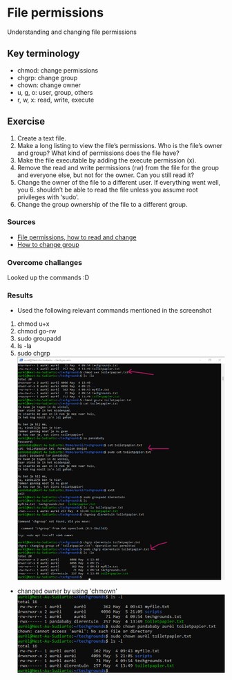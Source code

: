 # File permissions
Understanding and changing file permissions

## Key terminology
- chmod: change permissions
- chgrp: change group
- chown: change owner
- u, g, o: user, group, others
- r, w, x: read, write, execute

## Exercise
1. Create a text file.
2. Make a long listing to view the file’s permissions. Who is the file’s owner and group? What kind of permissions does the file have?
3. Make the file executable by adding the execute permission (x).
4. Remove the read and write permissions (rw) from the file for the group and everyone else, but not for the owner. Can you still read it?
5. Change the owner of the file to a different user. If everything went well, you 6. shouldn’t be able to read the file unless you assume root privileges with ‘sudo’.
7. Change the group ownership of the file to a different group.

### Sources
- [File permissions, how to read and change](https://kb.iu.edu/d/abdb#:~:text=To%20view%20the%20permissions%20for,in%20a%20directory%20in%20Unix.&text=In%20the%20output%20example%20above,a%20file%20or%20a%20directory.)
- [How to change group](https://linuxize.com/post/chgrp-command-in-linux/)

### Overcome challanges
Looked up the commands :D

### Results
- Used the following relevant commands mentioned in the screenshot
1. chmod u+x 
2. chmod go-rw
3. sudo groupadd
4. ls -la
5. sudo chgrp
![screenshot of terminal with commands and results](../00_includes/05-LIN.png)

- changed owner by using 'chmown' 
![screenshot of chown](../00_includes/05-LIN_chown.png)


